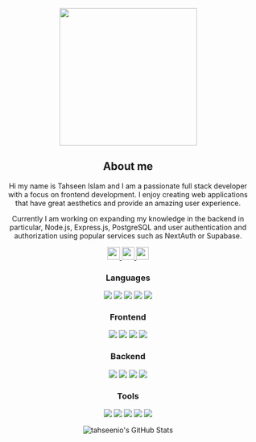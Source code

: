 <p align="center"><img width="273px" src="https://i.giphy.com/media/D2N1zK8BiKZYOzI4fQ/giphy.webp"></p>

<div class="myWrapper" align="center" markdown="1">

## About me

Hi my name is Tahseen Islam and I am a passionate full stack developer with a focus on frontend development. I enjoy creating web applications that have great aesthetics and provide an amazing user experience.

Currently I am working on expanding my knowledge in the backend in particular, Node.js, Express.js, PostgreSQL and user authentication and authorization using popular services such as NextAuth or Supabase.
    
<a href="https://tahseen.com.au">
    <img src="https://img.shields.io/badge/ePORTFOLIO-green?style=for-the-badge" height=25>
</a> 
<a href="mailto:tahseenislam@outlook.com.au">
    <img src="https://img.shields.io/badge/EMAIL-blue?style=for-the-badge" height=25>
</a> 
<a href="https://www.linkedin.com/in/tahseenislam1/">
    <img src="https://img.shields.io/badge/linkedin-%230077B5.svg?&style=for-the-badge&logo=linkedin&logoColor=white" height=25>
</a> 

<h3 align="center">Languages</h3>
<p align="center">
    <img src="https://img.shields.io/badge/typescript-%23007ACC.svg?style=for-the-badge&logo=typescript&logoColor=white" >
    <img src="https://img.shields.io/badge/javascript-%23323330.svg?style=for-the-badge&logo=javascript&logoColor=%23F7DF1E" >
    <img src="https://img.shields.io/badge/html5-%23E34F26.svg?style=for-the-badge&logo=html5&logoColor=white" >
    <img src="https://img.shields.io/badge/css3-%231572B6.svg?style=for-the-badge&logo=css3&logoColor=white" >
    <img src="https://img.shields.io/badge/c%23-%23239120.svg?style=for-the-badge&logo=c-sharp&logoColor=white" >
</p>

<h3 align="center">Frontend</h3>
<p align="center">
    <img src="https://img.shields.io/badge/react-%2320232a.svg?style=for-the-badge&logo=react&logoColor=%2361DAFB" >
    <img src="https://img.shields.io/badge/Framer-black?style=for-the-badge&logo=framer&logoColor=blue" >
    <img src="https://img.shields.io/badge/-cypress-%23E5E5E5?style=for-the-badge&logo=cypress&logoColor=058a5e" >
    <img src="https://img.shields.io/badge/-jest-%23C21325?style=for-the-badge&logo=jest&logoColor=white" >
</p>

<h3 align="center">Backend</h3>
<p align="center">
    <img src="https://img.shields.io/badge/node.js-6DA55F?style=for-the-badge&logo=node.js&logoColor=white" >
    <img src="https://img.shields.io/badge/express.js-%23404d59.svg?style=for-the-badge&logo=express&logoColor=%2361DAFB" >
    <img src="https://img.shields.io/badge/postgres-%23316192.svg?style=for-the-badge&logo=postgresql&logoColor=white" >
    <img src="https://img.shields.io/badge/Firebase-039BE5?style=for-the-badge&logo=Firebase&logoColor=white" >
</p>

<h3 align="center">Tools</h3>
<p align="center">
    <img src="https://img.shields.io/badge/git-%23F05033.svg?style=for-the-badge&logo=git&logoColor=white" >
    <img src="https://img.shields.io/badge/NPM-%23CB3837.svg?style=for-the-badge&logo=npm&logoColor=white" >
    <img src="https://img.shields.io/badge/vercel-%23000000.svg?style=for-the-badge&logo=vercel&logoColor=white" >
    <img src="https://img.shields.io/badge/Visual%20Studio%20Code-0078d7.svg?style=for-the-badge&logo=visual-studio-code&logoColor=white" >
    <img src="https://img.shields.io/badge/Insomnia-black?style=for-the-badge&logo=insomnia&logoColor=5849BE" >
</p>

<p align="center"><img alt="tahseenio's GitHub Stats" src="https://github-readme-stats.vercel.app/api?username=tahseenio&show_icons=true&hide_border=true&count_private=true&theme=react"></p>

<div class="myWrapper" align="center" markdown="1">

